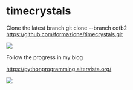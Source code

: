 # timecrystals

Clone the latest branch
git clone --branch cotb2 https://github.com/formazione/timecrystals.git

![](https://pythonprogramming.altervista.org/wp-content/uploads/2021/07/image-20.png)

Follow the progress in my blog

https://pythonprogramming.altervista.org/

![](https://pythonprogramming.altervista.org/wp-content/uploads/2020/08/cropped-python_pygame.png)
